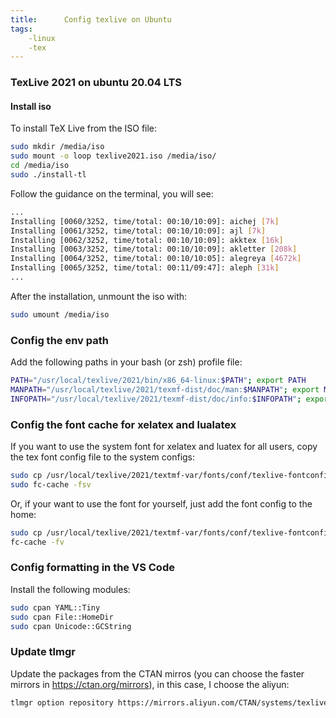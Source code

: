 ```yaml
---
title:      Config texlive on Ubuntu
tags:
    -linux
    -tex
---
```


### TexLive 2021 on ubuntu 20.04 LTS

#### Install iso

To install TeX Live from the ISO file:

```bash
sudo mkdir /media/iso
sudo mount -o loop texlive2021.iso /media/iso/
cd /media/iso
sudo ./install-tl
```

Follow the guidance on the terminal, you will see:

```bash
...
Installing [0060/3252, time/total: 00:10/10:09]: aichej [7k]
Installing [0061/3252, time/total: 00:10/10:09]: ajl [7k]
Installing [0062/3252, time/total: 00:10/10:09]: akktex [16k]
Installing [0063/3252, time/total: 00:10/10:09]: akletter [208k]
Installing [0064/3252, time/total: 00:10/10:05]: alegreya [4672k]
Installing [0065/3252, time/total: 00:11/09:47]: aleph [31k]
...
```

After the installation, unmount the iso with:

```bash
sudo umount /media/iso
```

### Config the env path

Add the following paths in your bash (or zsh) profile file:

```bash
PATH="/usr/local/texlive/2021/bin/x86_64-linux:$PATH"; export PATH
MANPATH="/usr/local/texlive/2021/texmf-dist/doc/man:$MANPATH"; export MANPATH
INFOPATH="/usr/local/texlive/2021/texmf-dist/doc/info:$INFOPATH"; export INFOPATH%
```

### Config the font cache for xelatex and lualatex

If you want to use the system font for xelatex and luatex for all users, copy the tex font config file to the system configs:

```bash
sudo cp /usr/local/texlive/2021/textmf-var/fonts/conf/texlive-fontconfig.conf /etc/fonts/conf.d/09-texlive.conf
sudo fc-cache -fsv
```

Or, if your want to use the font for yourself, just add the font config to the home:

```bash
sudo cp /usr/local/texlive/2021/textmf-var/fonts/conf/texlive-fontconfig.conf ~/.fonts.conf
fc-cache -fv
```

### Config formatting in the VS Code

Install the following modules:

```bash
sudo cpan YAML::Tiny
sudo cpan File::HomeDir
sudo cpan Unicode::GCString
```

### Update tlmgr

Update the packages from the CTAN mirros (you can choose the faster mirrors in  https://ctan.org/mirrors), in this case, I choose the aliyun:

```bash
tlmgr option repository https://mirrors.aliyun.com/CTAN/systems/texlive/tlnet/
```
